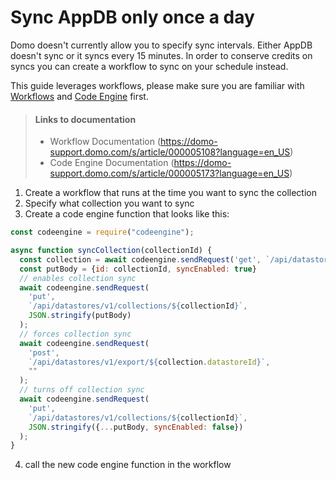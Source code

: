 
# Sync AppDB only once a day

Domo doesn't currently allow you to specify sync intervals. Either AppDB doesn't sync or it syncs every 15 minutes. In order to conserve credits on syncs you can create a workflow to sync on your schedule instead.

This guide leverages workflows, please make sure you are familiar with [Workflows](https://domo-support.domo.com/s/article/000005108?language=en_US) and [Code Engine](https://domo-support.domo.com/s/article/000005173?language=en_US) first. 

<!-- theme: info -->
> #### Links to documentation
> - Workflow Documentation (https://domo-support.domo.com/s/article/000005108?language=en_US) 
> - Code Engine Documentation (https://domo-support.domo.com/s/article/000005173?language=en_US)


1. Create a workflow that runs at the time you want to sync the collection
2. Specify what collection you want to sync
3. Create a code engine function that looks like this: 
```js
const codeengine = require("codeengine");

async function syncCollection(collectionId) {
  const collection = await codeengine.sendRequest('get', `/api/datastores/v1/collections/${collectionId}`);
  const putBody = {id: collectionId, syncEnabled: true}
  // enables collection sync
  await codeengine.sendRequest(
    'put',
    `/api/datastores/v1/collections/${collectionId}`,
    JSON.stringify(putBody)
  );
  // forces collection sync
  await codeengine.sendRequest(
    'post',
    `/api/datastores/v1/export/${collection.datastoreId}`,
    ""
  );
  // turns off collection sync
  await codeengine.sendRequest(
    'put',
    `/api/datastores/v1/collections/${collectionId}`,
    JSON.stringify({...putBody, syncEnabled: false})
  );
}
```
4. call the new code engine function in the workflow
